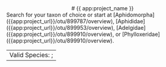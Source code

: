 <div style='display: flex; justify-content: center; align-items: center;'>
# {{ app:project_name }}
</div>

<div style='display: flex; justify-content: center; align-items: center;'>
<autocomplete-otu class="w-80 place-content-center" placeholder="Search by taxon name"/>
</div>

<div style='display: flex; justify-content: center; align-items: center;'>
Search for your taxon of choice or start at [Aphidomorpha]({{app:project_url}}/otu/899787/overview), [Aphididae]({{app:project_url}}/otu/899953/overview), [Adelgidae]({{app:project_url}}/otu/899910/overview), or [Phylloxeridae]({{app:project_url}}/otu/899910/overview).
</div>

<div style='display: flex; justify-content: center; align-items: center;'>
<table style='border: 0'>
<tr><td colspan="6" style="text-align: center">Valid Species: <ValidSpeciesCount/>; <ProjectStats :data="['Taxon names', 'Collection objects', 'Project sources', 'Documents', 'Citations', 'Images']" class="capitalize"/></td></tr>
</table>
</div>
